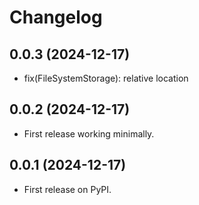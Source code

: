 # Changelog

## 0.0.3 (2024-12-17)
* fix(FileSystemStorage): relative location

## 0.0.2 (2024-12-17)
* First release working minimally.

## 0.0.1 (2024-12-17)
* First release on PyPI.
